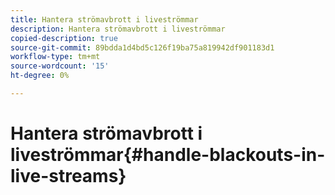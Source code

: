 ```yaml
---
title: Hantera strömavbrott i liveströmmar
description: Hantera strömavbrott i liveströmmar
copied-description: true
source-git-commit: 89bdda1d4bd5c126f19ba75a819942df901183d1
workflow-type: tm+mt
source-wordcount: '15'
ht-degree: 0%

---
```



# Hantera strömavbrott i liveströmmar{#handle-blackouts-in-live-streams}
